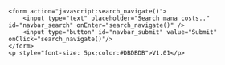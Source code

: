 <html>
    <script type="text/javascript">
    function search_navigate() {
        var obj = document.getElementById("navbar_search");
        var keyword = obj.value;
        var dst = "https://scryfall.com/random?q=legal:commander+t:creature+mana=" + keyword;
        window.location = dst;
    }
    </script>

    <form action="javascript:search_navigate()">
        <input type="text" placeholder="Search mana costs.." id="navbar_search" onEnter="search_navigate()" />
        <input type="button" id="navbar_submit" value="Submit" onClick="search_navigate()"/>
    </form>
    <p style="font-size: 5px;color:#DBDBDB">V1.01</p>
</html>
